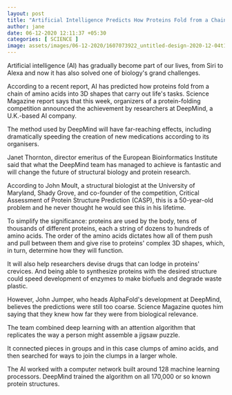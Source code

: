 ```yaml
---
layout: post
title: "Artificial Intelligence Predicts How Proteins Fold from a Chain of Amino Acids in Ground breaking Find"
author: jane 
date: 06-12-2020 12:11:37 +05:30 
categories: [ SCIENCE ] 
image: assets/images/06-12-2020/1607073922_untitled-design-2020-12-04t145330.720.png
---
```

Artificial intelligence (AI) has gradually become part of our lives, from Siri to Alexa and now it has also solved one of biology's grand challenges.

According to a recent report, AI has predicted how proteins fold from a chain of amino acids into 3D shapes that carry out life's tasks. Science Magazine report says that this week, organizers of a protein-folding competition announced the achievement by researchers at DeepMind, a U.K.-based AI company.

The method used by DeepMind will have far-reaching effects, including dramatically speeding the creation of new medications according to its organisers.

Janet Thornton, director emeritus of the European Bioinformatics Institute said that what the DeepMind team has managed to achieve is fantastic and will change the future of structural biology and protein research.

According to John Moult, a structural biologist at the University of Maryland, Shady Grove, and co-founder of the competition, Critical Assessment of Protein Structure Prediction (CASP), this is a 50-year-old problem and he never thought he would see this in his lifetime.

To simplify the significance: proteins are used by the body, tens of thousands of different proteins, each a string of dozens to hundreds of amino acids. The order of the amino acids dictates how all of them push and pull between them and give rise to proteins' complex 3D shapes, which, in turn, determine how they will function.

It will also help researchers devise drugs that can lodge in proteins' crevices. And being able to synthesize proteins with the desired structure could speed development of enzymes to make biofuels and degrade waste plastic.

However, John Jumper, who heads AlphaFold's development at DeepMind, believes the predictions were still too coarse. Science Magazine quotes him saying that they knew how far they were from biological relevance.

The team combined deep learning with an attention algorithm that replicates the way a person might assemble a jigsaw puzzle.

It connected pieces in groups and in this case clumps of amino acids, and then searched for ways to join the clumps in a larger whole.

The AI worked with a computer network built around 128 machine learning processors. DeepMind trained the algorithm on all 170,000 or so known protein structures.